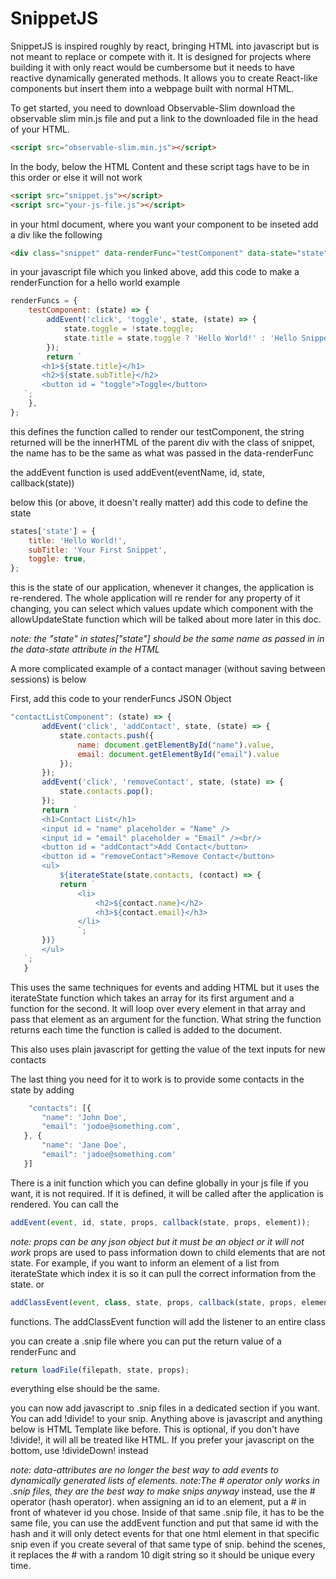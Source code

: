 # SnippetJS

SnippetJS is inspired roughly by react, bringing HTML into javascript but is not meant to replace or compete with it. It is designed for projects where building it with only react would be cumbersome but it needs to have reactive dynamically generated methods. It allows you to create React-like components but insert them into a webpage built with normal HTML.

To get started, you need to download Observable-Slim download the observable slim min.js file and put a link to the downloaded file in the head of your HTML.

```html
<script src="observable-slim.min.js"></script>
```

In the body, below the HTML Content and these script tags have to be in this order or else it will not work

```html
<script src="snippet.js"></script>
<script src="your-js-file.js"></script>
```

in your html document, where you want your component to be inseted add a div like the following

```html
<div class="snippet" data-renderFunc="testComponent" data-state="state"></div>
```

in your javascript file which you linked above, add this code to make a renderFunction for a hello world example

```js
renderFuncs = {
	testComponent: (state) => {
		addEvent('click', 'toggle', state, (state) => {
			state.toggle = !state.toggle;
			state.title = state.toggle ? 'Hello World!' : 'Hello Snippets';
		});
		return `
       <h1>${state.title}</h1>
       <h2>${state.subTitle}</h2>
       <button id = "toggle">Toggle</button>
   `;
	},
};
```

this defines the function called to render our testComponent, the string returned will be the innerHTML of the parent div with the class of snippet, the name has to be the same as what was passed in the data-renderFunc

the addEvent function is used addEvent(eventName, id, state, callback(state))

below this (or above, it doesn't really matter) add this code to define the state

```js
states['state'] = {
	title: 'Hello World!',
	subTitle: 'Your First Snippet',
	toggle: true,
};
```

this is the state of our application, whenever it changes, the application is re-rendered. The whole application will re render for any property of it changing, you can select which values update which component with the allowUpdateState function which will be talked about more later in this doc.

_note: the "state" in states["state"] should be the same name as passed in in the data-state attribute in the HTML_

A more complicated example of a contact manager (without saving between sessions) is below

First, add this code to your renderFuncs JSON Object

```js
"contactListComponent": (state) => {
       addEvent('click', 'addContact', state, (state) => {
           state.contacts.push({
               name: document.getElementById("name").value,
               email: document.getElementById("email").value
           });
       });
       addEvent('click', 'removeContact', state, (state) => {
           state.contacts.pop();
       });
       return `
       <h1>Contact List</h1>
       <input id = "name" placeholder = "Name" />
       <input id = "email" placeholder = "Email" /><br/>
       <button id = "addContact">Add Contact</button>
       <button id = "removeContact">Remove Contact</button>
       <ul>
           ${iterateState(state.contacts, (contact) => {
           return `
               <li>
                   <h2>${contact.name}</h2>
                   <h3>${contact.email}</h3>
               </li>
               `;
       })}
       </ul>
   `;
   }
```

This uses the same techniques for events and adding HTML but it uses the iterateState function which takes an array for its first argument and a function for the second. It will loop over every element in that array and pass that element as an argument for the function. What string the function returns each time the function is called is added to the document.

This also uses plain javascript for getting the value of the text inputs for new contacts

The last thing you need for it to work is to provide some contacts in the state by adding

```js
    "contacts": [{
       "name": 'John Doe',
       "email": 'jodoe@something.com',
   }, {
       "name": 'Jane Doe',
       "email": 'jadoe@something.com'
   }]
```

There is a init function which you can define globally in your js file if you want, it is not required. If it is defined, it will be called after the application is rendered. You can call the

```js
addEvent(event, id, state, props, callback(state, props, element));
```

_note: props can be any json object but it must be an object or it will not work_
props are used to pass information down to child elements that are not state. For example, if you want to inform an element of a list from iterateState which index it is so it can pull the correct information from the state.
or

```js
addClassEvent(event, class, state, props, callback(state, props, element));
```

functions. The addClassEvent function will add the listener to an entire class

you can create a .snip file where you can put the return value of a renderFunc and

```js
return loadFile(filepath, state, props);
```

everything else should be the same. <br>

you can now add javascript to .snip files in a dedicated section if you want. You can add !divide! to your snip. Anything above is javascript and anything below is HTML Template like before. This is optional, if you don't have !divide!, it will all be treated like HTML. If you prefer your javascript on the bottom, use !divideDown! instead

_note: data-attributes are no longer the best way to add events to dynamically generated lists of elements._
_note:The # operator only works in .snip files, they are the best way to make snips anyway_
instead, use the # operator (hash operator). when assigning an id to an element, put a # in front of whatever id you chose. Inside of that same .snip file, it has to be the same file, you can use the addEvent function and put that same id with the hash and it will only detect events for that one html element in that specific snip even if you create several of that same type of snip.
behind the scenes, it replaces the # with a random 10 digit string so it should be unique every time.
